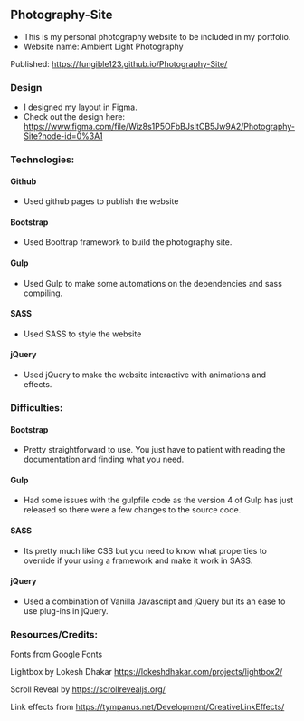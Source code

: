 ## Photography-Site
- This is my personal photography website to be included in my portfolio.
- Website name: Ambient Light Photography

Published: https://fungible123.github.io/Photography-Site/

### Design

- I designed my layout in Figma. 
- Check out the design here: https://www.figma.com/file/Wiz8s1P5OFbBJsItCB5Jw9A2/Photography-Site?node-id=0%3A1

### Technologies:

#### Github
 - Used github pages to publish the website

#### Bootstrap
 - Used Boottrap framework to build the photography site.

#### Gulp
 - Used Gulp to make some automations on the dependencies and sass compiling.
 
#### SASS
 - Used SASS to style the website
 
#### jQuery
 - Used jQuery to make the website interactive with animations and effects.

### Difficulties:

#### Bootstrap
 - Pretty straightforward to use. You just have to patient with reading the documentation and finding what you need.

#### Gulp
 - Had some issues with the gulpfile code as the version 4 of Gulp has just released so there were a few changes to the source code. 
 
#### SASS
 - Its pretty much like CSS but you need to know what properties to override if your using a framework and make it work in SASS.
 
#### jQuery
 - Used a combination of Vanilla Javascript and jQuery but its an ease to use plug-ins in jQuery.
 
### Resources/Credits:

Fonts from Google Fonts

Lightbox by Lokesh Dhakar https://lokeshdhakar.com/projects/lightbox2/

Scroll Reveal by https://scrollrevealjs.org/

Link effects from https://tympanus.net/Development/CreativeLinkEffects/

